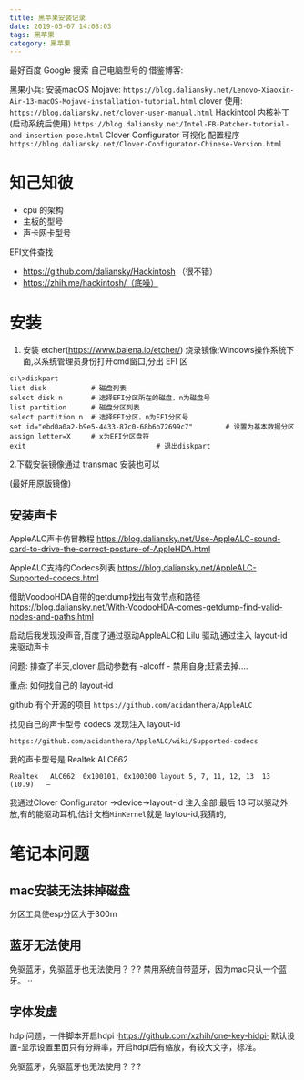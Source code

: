 ```yaml
---
title: 黑苹果安装记录
date: 2019-05-07 14:08:03
tags: 黑苹果
category: 黑苹果
---
```


最好百度 Google 搜索 自己电脑型号的
借鉴博客:

黑果小兵:
安装macOS Mojave:
`https://blog.daliansky.net/Lenovo-Xiaoxin-Air-13-macOS-Mojave-installation-tutorial.html`
clover 使用:
`https://blog.daliansky.net/clover-user-manual.html`
Hackintool 内核补丁(启动系统后使用)
`https://blog.daliansky.net/Intel-FB-Patcher-tutorial-and-insertion-pose.html`
Clover Configurator 可视化 配置程序
`https://blog.daliansky.net/Clover-Configurator-Chinese-Version.html`

# 知己知彼

* cpu 的架构
* 主板的型号
* 声卡网卡型号

EFI文件查找
* https://github.com/daliansky/Hackintosh （很不错）
* https://zhih.me/hackintosh/（底噪）


# 安装

1. 安装 etcher(https://www.balena.io/etcher/) 烧录镜像;Windows操作系统下面,以系统管理员身份打开cmd窗口,分出 EFI 区

```
c:\>diskpart
list disk           # 磁盘列表
select disk n       # 选择EFI分区所在的磁盘，n为磁盘号
list partition      # 磁盘分区列表
select partition n  # 选择EFI分区，n为EFI分区号
set id="ebd0a0a2-b9e5-4433-87c0-68b6b72699c7"        # 设置为基本数据分区
assign letter=X     # x为EFI分区盘符
exit                                # 退出diskpart
```
2.下载安装镜像通过 transmac 安装也可以

(最好用原版镜像)

## 安装声卡

AppleALC声卡仿冒教程
https://blog.daliansky.net/Use-AppleALC-sound-card-to-drive-the-correct-posture-of-AppleHDA.html 

AppleALC支持的Codecs列表
https://blog.daliansky.net/AppleALC-Supported-codecs.html 

借助VoodooHDA自带的getdump找出有效节点和路径
https://blog.daliansky.net/With-VoodooHDA-comes-getdump-find-valid-nodes-and-paths.html


启动后我发现没声音,百度了通过驱动AppleALC和 Lilu 驱动,通过注入 layout-id 来驱动声卡

问题: 排查了半天,clover 启动参数有 -alcoff - 禁用自身;赶紧去掉....

重点: 如何找自己的  layout-id 

 github 有个开源的项目 `https://github.com/acidanthera/AppleALC`
 
 找见自己的声卡型号 codecs 发现注入 layout-id 
 
 `https://github.com/acidanthera/AppleALC/wiki/Supported-codecs`
 
  我的声卡型号是 Realtek ALC662
  
  ```
  Realtek	ALC662	0x100101, 0x100300 layout 5, 7, 11, 12, 13	13 (10.9)	—
  ```

 我通过Clover Configurator ->device->layout-id 注入全部,最后 13 可以驱动外放,有的能驱动耳机,估计文档`MinKernel`就是 laytou-id,我猜的,

# 笔记本问题
## mac安装无法抹掉磁盘

分区工具使esp分区大于300m

## 蓝牙无法使用

免驱蓝牙，免驱蓝牙也无法使用？？?
禁用系统自带蓝牙，因为mac只认一个蓝牙。
··
## 字体发虚
hdpi问题，一件脚本开启hdpi
·https://github.com/xzhih/one-key-hidpi·
默认设置-显示设置里面只有分辨率，开启hdpi后有缩放，有较大文字，标准。

免驱蓝牙，免驱蓝牙也无法使用？？?
